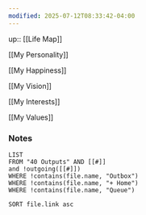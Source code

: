 ```yaml
---
modified: 2025-07-12T08:33:42-04:00
---
```

up:: [[Life Map]]


[[My Personality]]

[[My Happiness]]

[[My Vision]]


[[My Interests]]


[[My Values]]


### Notes
```dataview
LIST
FROM "40 Outputs" AND [[#]]
and !outgoing([[#]])
WHERE !contains(file.name, "Outbox")
WHERE !contains(file.name, "+ Home")
WHERE !contains(file.name, "Queue")

SORT file.link asc
```
